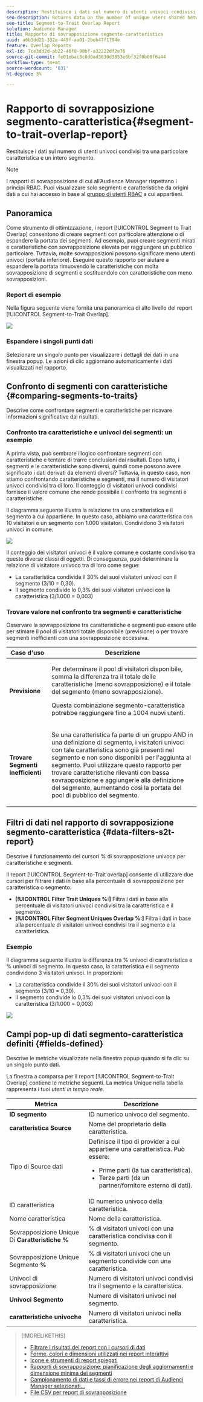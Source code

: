 ```yaml
---
description: Restituisce i dati sul numero di utenti univoci condivisi tra una particolare caratteristica e un intero segmento.
seo-description: Returns data on the number of unique users shared between a particular trait and an entire segment.
seo-title: Segment-to-Trait Overlap Report
solution: Audience Manager
title: Rapporto di sovrapposizione segmento-caratteristica
uuid: a6b3dd21-332e-449f-aa01-2beb47f1794e
feature: Overlap Reports
exl-id: 7ce3dd2d-ab22-46f8-90bf-a32222df2e76
source-git-commit: fe01ebac8c0d0ad3630d3853e0bf32f0b00f6a44
workflow-type: tm+mt
source-wordcount: '831'
ht-degree: 3%

---
```


# Rapporto di sovrapposizione segmento-caratteristica{#segment-to-trait-overlap-report}

Restituisce i dati sul numero di utenti univoci condivisi tra una particolare caratteristica e un intero segmento.

>[!NOTE]
>
>I rapporti di sovrapposizione di cui all’Audience Manager rispettano i principi RBAC. Puoi visualizzare solo segmenti e caratteristiche da origini dati a cui hai accesso in base al [gruppo di utenti RBAC](/help/using/features/administration/administration-overview.md) a cui appartieni.

<!-- 

c_segment_trait_overlap.xml

 -->

## Panoramica

Come strumento di ottimizzazione, i report [!UICONTROL Segment to Trait Overlap] consentono di creare segmenti con particolare attenzione o di espandere la portata dei segmenti. Ad esempio, puoi creare segmenti mirati e caratteristiche con sovrapposizione elevata per raggiungere un pubblico particolare. Tuttavia, molte sovrapposizioni possono significare meno utenti univoci (portata inferiore). Eseguire questo rapporto per aiutare a espandere la portata rimuovendo le caratteristiche con molta sovrapposizione di segmenti e sostituendole con caratteristiche con meno sovrapposizioni.

### Report di esempio

Nella figura seguente viene fornita una panoramica di alto livello del report [!UICONTROL Segment-to-Trait Overlap].

![](assets/segment-to-trait-overlap.png)

### Espandere i singoli punti dati

Selezionare un singolo punto per visualizzare i dettagli dei dati in una finestra popup. Le azioni di clic aggiornano automaticamente i dati visualizzati nel rapporto.

## Confronto di segmenti con caratteristiche {#comparing-segments-to-traits}

Descrive come confrontare segmenti e caratteristiche per ricavare informazioni significative dai risultati.

<!-- 

c_compare_s2t.xml

 -->

### Confronto tra caratteristiche e univoci dei segmenti: un esempio

A prima vista, può sembrare illogico confrontare segmenti con caratteristiche e tentare di trarre conclusioni dai risultati. Dopo tutto, i segmenti e le caratteristiche sono diversi, quindi come possono avere significato i dati derivati da elementi diversi? Tuttavia, in questo caso, non stiamo confrontando caratteristiche e segmenti, ma il numero di visitatori univoci condivisi tra di loro. Il conteggio di visitatori univoci condivisi fornisce il valore comune che rende possibile il confronto tra segmenti e caratteristiche.

Il diagramma seguente illustra la relazione tra una caratteristica e il segmento a cui appartiene. In questo caso, abbiamo una caratteristica con 10 visitatori e un segmento con 1.000 visitatori. Condividono 3 visitatori univoci in comune.

![](assets/s2t.png)

Il conteggio dei visitatori univoci è il valore comune e costante condiviso tra queste diverse classi di oggetti. Di conseguenza, puoi determinare la relazione di visitatore univoco tra di loro come segue:

* La caratteristica condivide il 30% dei suoi visitatori univoci con il segmento (3/10 = 0,30).
* Il segmento condivide lo 0,3% dei suoi visitatori univoci con la caratteristica (3/1.000 = 0,003)

### Trovare valore nel confronto tra segmenti e caratteristiche

Osservare la sovrapposizione tra caratteristiche e segmenti può essere utile per stimare il pool di visitatori totale disponibile (previsione) o per trovare segmenti inefficienti con una sovrapposizione eccessiva.

<table id="table_5B211EF95216426299EB20253A5A9C1B"> 
 <thead> 
  <tr> 
   <th colname="col1" class="entry"> Caso d'uso </th> 
   <th colname="col2" class="entry"> Descrizione </th> 
  </tr>
 </thead>
 <tbody> 
  <tr> 
   <td colname="col1"><b>Previsione</b> </td> 
   <td colname="col2"> <p>Per determinare il pool di visitatori disponibile, somma la differenza tra il totale delle caratteristiche (meno sovrapposizione) e il totale del segmento (meno sovrapposizione). </p> <p>Questa combinazione segmento-caratteristica potrebbe raggiungere fino a 1004 nuovi utenti. </p> </td> 
  </tr> 
  <tr> 
   <td colname="col1"><b>Trovare Segmenti Inefficienti</b> </td> 
   <td colname="col2"> <p>Se una caratteristica fa parte di un gruppo <span class="wintitle"> AND</span> in una definizione di segmento, i visitatori univoci con tale caratteristica sono già presenti nel segmento e non sono disponibili per l'aggiunta al segmento. Puoi utilizzare questo rapporto per trovare caratteristiche rilevanti con bassa sovrapposizione e aggiungerle alla definizione del segmento, aumentando così la portata del pool di pubblico del segmento. </p> </td> 
  </tr> 
 </tbody> 
</table>

## Filtri di dati nel rapporto di sovrapposizione segmento-caratteristica {#data-filters-s2t-report}

Descrive il funzionamento dei cursori % di sovrapposizione univoca per caratteristiche e segmenti.

<!-- 

r_s2t_sliders.xml

 -->

Il report [!UICONTROL Segment-to-Trait overlap] consente di utilizzare due cursori per filtrare i dati in base alla percentuale di sovrapposizione per caratteristica o segmento.

* **[!UICONTROL Filter Trait Uniques %:]** Filtra i dati in base alla percentuale di visitatori univoci condivisi tra la caratteristica e il segmento.
* **[!UICONTROL Filter Segment Uniques Overlap %:]** Filtra i dati in base alla percentuale di visitatori univoci condivisi tra il segmento e la caratteristica.

### Esempio

Il diagramma seguente illustra la differenza tra % univoci di caratteristica e % univoci di segmento. In questo caso, la caratteristica e il segmento condividono 3 visitatori univoci. In proporzioni:

* La caratteristica condivide il 30% dei suoi visitatori univoci con il segmento (3/10 = 0,30).
* Il segmento condivide lo 0,3% dei suoi visitatori univoci con la caratteristica (3/1.000 = 0,003)

![](assets/s2t.png)

## Campi pop-up di dati segmento-caratteristica definiti {#fields-defined}

Descrive le metriche visualizzate nella finestra popup quando si fa clic su un singolo punto dati.

<!-- 

r_s2t_data_pop.xml

 -->

La finestra a comparsa per il report [!UICONTROL Segment-to-Trait Overlap] contiene le metriche seguenti. La metrica Unique nella tabella rappresenta i tuoi *utenti in tempo reale*.

<table id="table_4AF72754276242FFB11543635B43AD90"> 
 <thead> 
  <tr> 
   <th colname="col1" class="entry"> Metrica </th> 
   <th colname="col2" class="entry"> Descrizione </th> 
  </tr>
 </thead>
 <tbody> 
  <tr> 
   <td colname="col1"><b><span class="wintitle"> ID segmento</span></b> </td> 
   <td colname="col2"> ID numerico univoco del segmento. </td> 
  </tr> 
  <tr> 
   <td colname="col1"><b><span class="wintitle"> caratteristica Source </span></b> </td> 
   <td colname="col2"> Nome del proprietario della caratteristica. </td> 
  </tr> 
  <tr> 
   <td colname="col1">Tipo di Source dati <b><span class="wintitle"></span></b> </td> 
   <td colname="col2">Definisce il tipo di provider a cui appartiene una caratteristica. Può essere: 
    <ul id="ul_0477C04A33FD4F5D998B98984E6554D3"> 
     <li id="li_50FCA48EDB5843AB8FB6C34ED2C0067D">Prime parti (la tua caratteristica). </li> 
     <li id="li_4F6148EDAEFE43FA8D505944E9FE3855">Terze parti (da un partner/fornitore esterno di dati). </li> 
    </ul> </td> 
  </tr> 
  <tr> 
   <td colname="col1">ID caratteristica <b><span class="wintitle"></span></b> </td> 
   <td colname="col2"> ID numerico univoco della caratteristica. </td> 
  </tr> 
  <tr> 
   <td colname="col1">Nome caratteristica <b><span class="wintitle"></span></b> </td> 
   <td colname="col2"> Nome della caratteristica. </td> 
  </tr> 
  <tr> 
   <td colname="col1">Sovrapposizione Unique Di <b><span class="wintitle"> Caratteristiche %</span></b> </td> 
   <td colname="col2"> % di visitatori univoci con una caratteristica condivisa con il segmento. </td> 
  </tr> 
  <tr> 
   <td colname="col1">Sovrapposizione Unique Segmento <b><span class="wintitle"> %</span></b> </td> 
   <td colname="col2"> % di visitatori univoci che un segmento condivide con una caratteristica. </td> 
  </tr> 
  <tr> 
   <td colname="col1">Univoci di sovrapposizione <b><span class="wintitle"></span></b> </td> 
   <td colname="col2"> Numero di visitatori univoci condivisi tra il segmento e la caratteristica. </td> 
  </tr> 
  <tr> 
   <td colname="col1"><b><span class="wintitle"> Univoci Segmento</span></b> </td> 
   <td colname="col2"> Numero di visitatori univoci nel segmento. </td> 
  </tr> 
  <tr> 
   <td colname="col1"><b><span class="wintitle"> caratteristiche univoche</span></b> </td> 
   <td colname="col2"> Numero di visitatori univoci nella caratteristica. </td> 
  </tr> 
 </tbody> 
</table>

>[!MORELIKETHIS]
>
>* [Filtrare i risultati dei report con i cursori di dati](../../reporting/dynamic-reports/data-sliders.md)
>* [Forme, colori e dimensioni utilizzati nei report interattivi](../../reporting/dynamic-reports/interactive-report-technology.md#shapes-colors-sizes)
>* [Icone e strumenti di report spiegati](../../reporting/dynamic-reports/interactive-report-technology.md#icons-tools-explained)
>* [Rapporti di sovrapposizione: pianificazione degli aggiornamenti e dimensione minima dei segmenti](../../reporting/dynamic-reports/overlap-minimum-segment-size.md)
>* [Campionamento di dati e tassi di errore nei report di Audienci Manager selezionati...](../../reporting/report-sampling.md)
>* [File CSV per report di sovrapposizione](../../reporting/dynamic-reports/overlap-csv-files.md)
